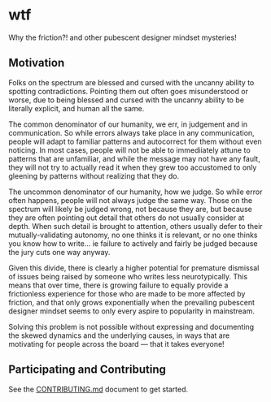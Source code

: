 # wtf

Why the friction?! and other pubescent designer mindset mysteries!

## Motivation

Folks on the spectrum are blessed and cursed with the uncanny ability to spotting contradictions. Pointing them out often goes misunderstood or worse, due to being blessed and cursed with the uncanny ability to be literally explicit, and human all the same.

The common denominator of our humanity, we err, in judgement and in communication. So while errors always take place in any communication, people will adapt to familiar patterns and autocorrect for them without even noticing. In most cases, people will not be able to immediiately attune to patterns that are unfamiliar, and while the message may not have any fault, they will not try to actually read it when they grew too accustomed to only gleening by patterns without realizing that they do.

The uncommon denominator of our humanity, how we judge. So while error often happens, people will not always judge the same way. Those on the spectrum will likely be judged wrong, not because they are, but because they are often pointing out detail that others do not usually consider at depth. When such detail is brought to attention, others usually defer to their mutually-validating autonomy, no one thinks it is relevant, or no one thinks you know how to write… ie failure to actively and fairly be judged because the jury cuts one way anyway.

Given this divide, there is clearly a higher potential for premature dismissal of issues being raised by someone who writes less neurotypically. This means that over time, there is growing failure to equally provide a frictionless experience for those who are made to be more affected by friction, and that only grows exponentially when the prevailing pubescent designer mindset seems to only every aspire to popularity in mainstream.

Solving this problem is not possible without expressing and documenting the skewed dynamics and the underlying causes, in ways that are motivating for people across the board — that it takes everyone!

## Participating and Contributing

See the [CONTRIBUTING.md](./CONTRIBUTING.md) document to get started.
